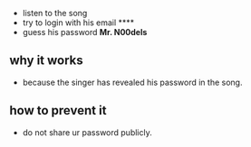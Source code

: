 * listen to the song
* try to login with his email ****
* guess his password **Mr. N00dels**
  
## why it works
* because the singer has revealed his password in the song.

## how to prevent it
* do not share ur password publicly. 